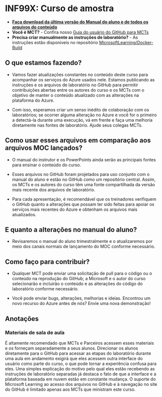 # INF99X: Curso de amostra

- **[Faça download da última versão do Manual do aluno e de todos os arquivos do conteúdo](../../releases/latest)**
- **Você é MCT?** - Confira nosso [Guia do usuário do GitHub para MCTs](https://microsoftlearning.github.io/MCT-User-Guide/)
- **Precisa criar manualmente as instruções de laboratório?** -  As instruções estão disponíveis no repositório [MicrosoftLearning/Docker-Build](https://github.com/MicrosoftLearning/Docker-Build)

## O que estamos fazendo?

- Vamos fazer atualizações constantes no conteúdo deste curso para acompanhar os serviços do Azure usados nele.  Estamos publicando as instruções e os arquivos de laboratório no GitHub para permitir contribuições abertas entre os autores do curso e os MCTs com o objetivo de manter o conteúdo atualizado com as alterações na plataforma do Azure.

- Com isso, esperamos criar um senso inédito de colaboração com os laboratórios; se ocorrer alguma alteração no Azure e você for o primeiro a detectá-la durante uma execução, vá em frente e faça uma melhoria diretamente nas fontes de laboratório.  Ajude seus colegas MCTs.

## Como usar esses arquivos em comparação aos arquivos MOC lançados?

- O manual do instrutor e os PowerPoints ainda serão as principais fontes para ensinar o conteúdo do curso.

- Esses arquivos no GitHub foram projetados para uso conjunto com o manual do aluno e estão no GitHub como um repositório central. Assim, os MCTs e os autores do curso têm uma fonte compartilhada da versão mais recente dos arquivos de laboratório.

- Para cada apresentação, é recomendável que os treinadores verifiquem o GitHub quanto a alterações que possam ter sido feitas para apoiar os serviços mais recentes do Azure e obtenham os arquivos mais atualizados.

## E quanto a alterações no manual do aluno?

- Revisaremos o manual do aluno trimestralmente e o atualizaremos por meio dos canais normais de lançamento do MOC conforme necessário.

## Como faço para contribuir?

- Qualquer MCT pode enviar uma solicitação de pull para o código ou o conteúdo na reprodução do GitHub; a Microsoft e o autor do curso selecionarão e incluirão o conteúdo e as alterações do código do laboratório conforme necessário.

- Você pode enviar bugs, alterações, melhorias e ideias.  Encontrou um novo recurso do Azure antes de nós?  Envie uma nova demonstração!

## Anotações

### Materiais de sala de aula

É altamente recomendado que MCTs e Parceiros acessem esses materiais e os forneçam separadamente a seus alunos.  Direcionar os alunos diretamente para o GitHub para acessar as etapas do laboratório durante uma aula em andamento exigirá que eles acessem outra interface do usuário como parte do curso, o que pode tornar a experiência confusa para eles. Uma simples explicação do motivo pelo qual eles estão recebendo as instruções de laboratório separadas já destaca o fato de que a interface e a plataforma baseada em nuvem estão em constante mudança. O suporte do Microsoft Learning ao acesso dos arquivos no GitHub e à navegação no site do GitHub é limitado apenas aos MCTs que ministram este curso.
